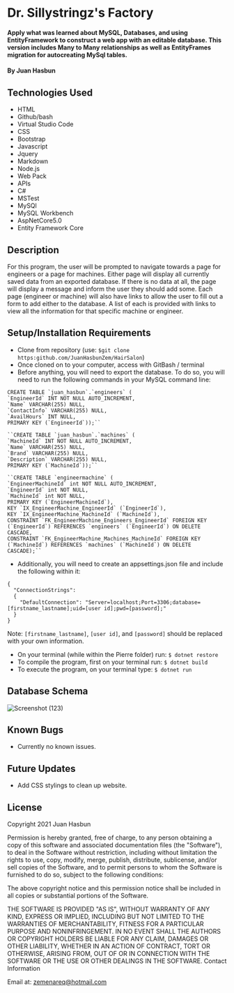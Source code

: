 # Dr. Sillystringz's Factory

#### Apply what was learned about MySQL, Databases, and using EntityFramework to construct a web app with an editable database. This version includes Many to Many relationships as well as EntityFrames migration for autocreating MySql tables.

#### By Juan Hasbun

## Technologies Used

   * HTML
   * Github/bash
   * Virtual Studio Code
   * CSS
   * Bootstrap
   * Javascript
   * Jquery
   * Markdown
   * Node.js
   * Web Pack
   * APIs
   * C#
   * MSTest
   * MySQl
   * MySQL Workbench
   * AspNetCore5.0
   * Entity Framework Core

## Description

For this program, the user will be prompted to navigate towards a page for engineers or a page for machines. Either page will display all currently saved data from an exported database. If there is no data at all, the page will display a message and inform the user they should add some.  Each page (engineer or machine) will also have links to allow the user to fill out a form to add either to the database.  A list of each is provided with links to view all the information for that specific machine or engineer.


## Setup/Installation Requirements

   * Clone from repository (use: `$git clone https:github.com/JuanHasbunZem/HairSalon`)
   * Once cloned on to your computer, access with GitBash / terminal
   * Before anything, you will need to export the database. To do so, you will need to run the following commands in your MySQL command line:
  ```
  CREATE TABLE `juan_hasbun`.`engineers` (
  `EngineerId` INT NOT NULL AUTO_INCREMENT,
  `Name` VARCHAR(255) NULL,
  `ContactInfo` VARCHAR(255) NULL,
  `AvailHours` INT NULL,
  PRIMARY KEY (`EngineerId`));``

  ``CREATE TABLE `juan_hasbun`.`machines` (
  `MachineId` INT NOT NULL AUTO_INCREMENT,
  `Name` VARCHAR(255) NULL,
  `Brand` VARCHAR(255) NULL,
  `Description` VARCHAR(255) NULL,
  PRIMARY KEY (`MachineId`));``

  ``CREATE TABLE `engineermachine` (
  `EngineerMachineId` int NOT NULL AUTO_INCREMENT,
  `EngineerId` int NOT NULL,
  `MachineId` int NOT NULL,
  PRIMARY KEY (`EngineerMachineId`),
  KEY `IX_EngineerMachine_EngineerId` (`EngineerId`),
  KEY `IX_EngineerMachine_MachineId` (`MachineId`),
  CONSTRAINT `FK_EngineerMachine_Engineers_EngineerId` FOREIGN KEY (`EngineerId`) REFERENCES `engineers` (`EngineerId`) ON DELETE CASCADE,
  CONSTRAINT `FK_EngineerMachine_Machines_MachineId` FOREIGN KEY (`MachineId`) REFERENCES `machines` (`MachineId`) ON DELETE CASCADE);``
  ```

  * Additionally, you will need to create an appsettings.json file and include the following within it:
  ```
  {
    "ConnectionStrings": 
    {
      "DefaultConnection": "Server=localhost;Port=3306;database=[firstname_lastname];uid=[user id];pwd=[password];"
    }
  }
```  
Note: `[firstname_lastname]`, `[user id]`, and `[password]` should be replaced with your own information.

   * On your terminal (while within the Pierre folder) run: `$ dotnet restore`
   * To compile the program, first on your terminal run: `$ dotnet build`
   * To execute the program, on your terminal type: `$ dotnet run`
  

## Database Schema
![Screenshot (123)](https://user-images.githubusercontent.com/76922718/119252777-d6363d00-bb62-11eb-8092-6743ddc072db.png)

## Known Bugs

* Currently no known issues.

## Future Updates

* Add CSS stylings to clean up website.

## License

Copyright 2021 Juan Hasbun

Permission is hereby granted, free of charge, to any person obtaining a copy of this software and associated documentation files (the "Software"), to deal in the Software without restriction, including without limitation the rights to use, copy, modify, merge, publish, distribute, sublicense, and/or sell copies of the Software, and to permit persons to whom the Software is furnished to do so, subject to the following conditions:

The above copyright notice and this permission notice shall be included in all copies or substantial portions of the Software.

THE SOFTWARE IS PROVIDED "AS IS", WITHOUT WARRANTY OF ANY KIND, EXPRESS OR IMPLIED, INCLUDING BUT NOT LIMITED TO THE WARRANTIES OF MERCHANTABILITY, FITNESS FOR A PARTICULAR PURPOSE AND NONINFRINGEMENT. IN NO EVENT SHALL THE AUTHORS OR COPYRIGHT HOLDERS BE LIABLE FOR ANY CLAIM, DAMAGES OR OTHER LIABILITY, WHETHER IN AN ACTION OF CONTRACT, TORT OR OTHERWISE, ARISING FROM, OUT OF OR IN CONNECTION WITH THE SOFTWARE OR THE USE OR OTHER DEALINGS IN THE SOFTWARE.
Contact Information

Email at: [zemenareq@hotmail.com](zemenareq@hotmail.com) 
